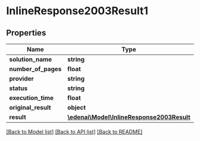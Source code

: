 # InlineResponse2003Result1

## Properties
Name | Type | Description | Notes
------------ | ------------- | ------------- | -------------
**solution_name** | **string** |  | [optional] 
**number_of_pages** | **float** |  | [optional] 
**provider** | **string** |  | [optional] 
**status** | **string** |  | [optional] 
**execution_time** | **float** |  | [optional] 
**original_result** | **object** |  | [optional] 
**result** | [**\edenai\Model\InlineResponse2003Result**](InlineResponse2003Result.md) |  | [optional] 

[[Back to Model list]](../README.md#documentation-for-models) [[Back to API list]](../README.md#documentation-for-api-endpoints) [[Back to README]](../README.md)


